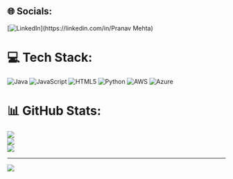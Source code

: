 
## 🌐 Socials:
[![LinkedIn]([https://img.shields.io/badge/LinkedIn-%230077B5.svg?logo=linkedin&logoColor=white](https://www.linkedin.com/in/pranav-mehta-0b6b4a291/))](https://linkedin.com/in/Pranav Mehta) 

# 💻 Tech Stack:
![Java](https://img.shields.io/badge/java-%23ED8B00.svg?style=for-the-badge&logo=openjdk&logoColor=white) ![JavaScript](https://img.shields.io/badge/javascript-%23323330.svg?style=for-the-badge&logo=javascript&logoColor=%23F7DF1E) ![HTML5](https://img.shields.io/badge/html5-%23E34F26.svg?style=for-the-badge&logo=html5&logoColor=white) ![Python](https://img.shields.io/badge/python-3670A0?style=for-the-badge&logo=python&logoColor=ffdd54) ![AWS](https://img.shields.io/badge/AWS-%23FF9900.svg?style=for-the-badge&logo=amazon-aws&logoColor=white) ![Azure](https://img.shields.io/badge/azure-%230072C6.svg?style=for-the-badge&logo=microsoftazure&logoColor=white)
# 📊 GitHub Stats:
![](https://github-readme-stats.vercel.app/api?username=pranavmehta95&theme=dark&hide_border=false&include_all_commits=true&count_private=false)<br/>
![](https://nirzak-streak-stats.vercel.app/?user=pranavmehta95&theme=dark&hide_border=false)<br/>
![](https://github-readme-stats.vercel.app/api/top-langs/?username=pranavmehta95&theme=dark&hide_border=false&include_all_commits=true&count_private=false&layout=compact)

---
[![](https://visitcount.itsvg.in/api?id=pranavmehta95&icon=0&color=0)](https://visitcount.itsvg.in)

<!-- Proudly created with GPRM ( https://gprm.itsvg.in ) -->
